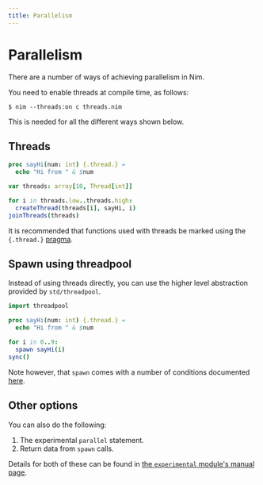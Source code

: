 ```yaml
---
title: Parallelism
---
```


# Parallelism

There are a number of ways of achieving parallelism in Nim.

You need to enable threads at compile time, as follows:
``` console
$ nim --threads:on c threads.nim
```

This is needed for all the different ways shown below.

## Threads

``` nim
proc sayHi(num: int) {.thread.} =
  echo "Hi from " & $num

var threads: array[10, Thread[int]]

for i in threads.low..threads.high:
  createThread(threads[i], sayHi, i)
joinThreads(threads)
```

It is recommended that functions used with threads be marked using the `{.thread.}` [pragma](https://nim-lang.org/docs/manual.html#threads-thread-pragma).

## Spawn using threadpool

Instead of using threads directly, you can use the higher level abstraction provided by `std/threadpool`.

``` nim
import threadpool

proc sayHi(num: int) {.thread.} =
  echo "Hi from " & $num

for i in 0..9:
  spawn sayHi(i)
sync()
```

Note however, that `spawn` comes with a number of conditions documented [here](https://nim-lang.org/docs/manual_experimental.html#parallel-amp-spawn).

## Other options

You can also do the following:
1. The experimental `parallel` statement.
2. Return data from `spawn` calls.

Details for both of these can be found in [the `experimental` module's manual page](https://nim-lang.org/docs/manual_experimental.html#parallel-amp-spawn).
